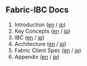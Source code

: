 Fabric-IBC Docs
---

1. Introduction ([en](en/01_introduction_ja.md) / [jp](jp/01_introduction_ja.md))
1. Key Concepts ([en](en/02_key-concepts_ja.md) / [jp](jp/02_key-concepts_ja.md))
1. IBC ([en](en/03_ibc_ja.md) / [jp](jp/03_ibc_ja.md))
1. Architecture ([en](en/04_architecture_ja.md) / [jp](jp/04_architecture_ja.md))
1. Fabric Client Spec ([en](en/05_fabric-client-spec_ja.md) / [jp](jp/05_fabric-client-spec_ja.md))
1. Appendix ([en](en/06_appendix_ja.md) / [jp](jp/06_appendix_ja.md))
